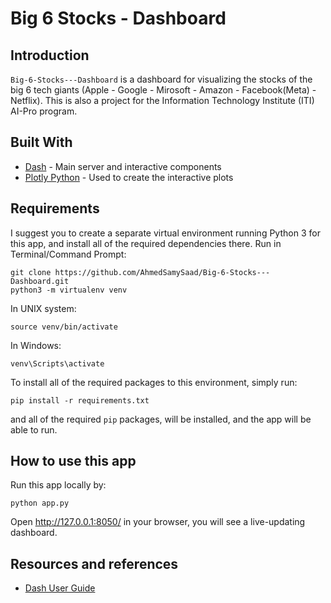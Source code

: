 # Big 6 Stocks - Dashboard

## Introduction
`Big-6-Stocks---Dashboard` is a dashboard for visualizing the stocks of the big 6 tech giants (Apple - Google - Mirosoft - Amazon - Facebook(Meta) - Netflix). This is also a project for the Information Technology Institute (ITI) AI-Pro program.


## Built With
* [Dash](https://dash.plot.ly/) - Main server and interactive components 
* [Plotly Python](https://plot.ly/python/) - Used to create the interactive plots

## Requirements
I suggest you to create a separate virtual environment running Python 3 for this app, and install all of the required dependencies there. Run in Terminal/Command Prompt:

```
git clone https://github.com/AhmedSamySaad/Big-6-Stocks---Dashboard.git
python3 -m virtualenv venv
```
In UNIX system: 

```
source venv/bin/activate
```
In Windows: 

```
venv\Scripts\activate
```

To install all of the required packages to this environment, simply run:

```
pip install -r requirements.txt
```

and all of the required `pip` packages, will be installed, and the app will be able to run.


## How to use this app

Run this app locally by:
```
python app.py
```
Open http://127.0.0.1:8050/ in your browser, you will see a live-updating dashboard.

## Resources and references
* [Dash User Guide](https://dash.plot.ly/)


